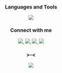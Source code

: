 <h3 align="center">Languages and Tools</h3> 
<p align="center">
  <a href="https://skillicons.dev">
    <img src="https://skillicons.dev/icons?i=python,django,dart,flutter,js,nodejs,vue,vscode,docker,git,figma,linux&theme=dark&perline=6" />
  </a>
</p>

<h3 align="center">Connect with me</h3>
<p align="center">
  <a href="https://www.linkedin.com/in/luscarvalho/">
    <img src="https://skillicons.dev/icons?i=linkedin" />
  </a>
  <a style="margin-left:3px" href="https://www.instagram.com/luscarvalhox">
    <img src="https://skillicons.dev/icons?i=instagram" />
  </a>
  <a style="margin:3px" href="https://twitter.com/luscarvalhox/">
    <img src="https://skillicons.dev/icons?i=twitter " />
  </a>
  <a href="https://discord.com/users/458776046184169473">
    <img src="https://skillicons.dev/icons?i=discord " />
  </a>
</p>

<h3 align="center">>-<</h3>

<p align="center">
  <a href="https://spotify-github-profile.vercel.app/api/view?uid=2126uubpa2lusvkax73kbi6vi&redirect=true">
    <img src="https://spotify-github-profile.vercel.app/api/view?uid=2126uubpa2lusvkax73kbi6vi&cover_image=true&theme=compact&show_offline=true&background_color=121212&interchange=true" />
  </a>
</p>
